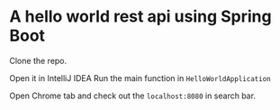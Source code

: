 # A hello world rest api using Spring Boot

Clone the repo.

Open it in IntelliJ IDEA
Run the main function in ```HelloWorldApplication```

Open Chrome tab and check out the ```localhost:8080``` in search bar.
